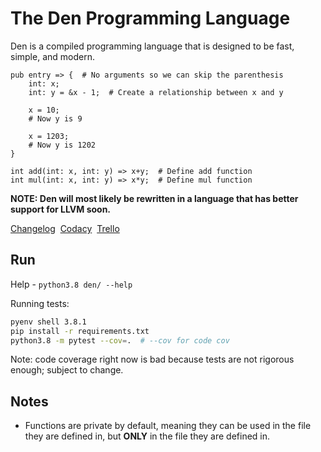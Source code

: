 # The Den Programming Language

Den is a compiled programming language that is designed to be fast, simple, and modern.

```den
pub entry => {  # No arguments so we can skip the parenthesis
    int: x;
    int: y = &x - 1;  # Create a relationship between x and y

    x = 10;
    # Now y is 9

    x = 1203;
    # Now y is 1202
}

int add(int: x, int: y) => x+y;  # Define add function
int mul(int: x, int: y) => x*y;  # Define mul function
```

**NOTE: Den will most likely be rewritten in a language that has better support for LLVM soon.**

[Changelog](./changelog.md)&nbsp;&nbsp;[Codacy](https://www.codacy.com/manual/MonliH/den)&nbsp;&nbsp;[Trello](https://trello.com/b/gqVgP9Yf/the-den-programming-language)

## Run

Help - `python3.8 den/ --help`

Running tests:

```bash
pyenv shell 3.8.1
pip install -r requirements.txt
python3.8 -m pytest --cov=.  # --cov for code cov 
```

Note: code coverage right now is bad because tests are not rigorous enough; subject to change.

## Notes

* Functions are private by default, meaning they can be used in the file they are defined in, but **ONLY** in the file they are defined in.
